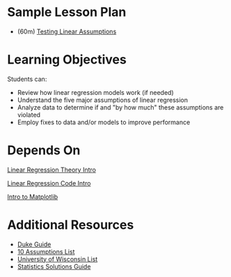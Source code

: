 # Sample Lesson Plan

- (60m) [Testing Linear Assumptions](linear-assumptions-testing.ipynb)

# Learning Objectives

Students can:

- Review how linear regression models work (if needed)
- Understand the five major assumptions of linear regression
- Analyze data to determine if and "by how much" these assumptions are violated
- Employ fixes to data and/or models to improve performance

# Depends On

[Linear Regression Theory Intro](https://github.com/thisismetis/dscurriculum_gamma/tree/master/curriculum/project-02/linear-regression-theory-intro)

[Linear Regression Code Intro](https://github.com/thisismetis/dscurriculum_gamma/tree/master/curriculum/project-02/linear-regression-code-intro)

[Intro to Matplotlib](https://github.com/thisismetis/dscurriculum_gamma/tree/master/curriculum/project-01/matplotlib)

# Additional Resources

- [Duke Guide](http://people.duke.edu/~rnau/testing.htm)
- [10 Assumptions List](http://r-statistics.co/Assumptions-of-Linear-Regression.html)
- [University of Wisconsin List](http://blog.uwgb.edu/bansalg/statistics-data-analytics/linear-regression/what-are-the-four-assumptions-of-linear-regression/)
- [Statistics Solutions Guide](http://www.statisticssolutions.com/assumptions-of-linear-regression/)